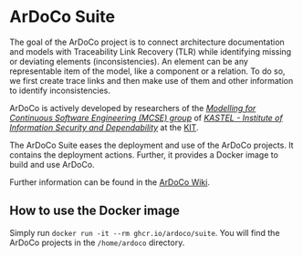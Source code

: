 # ArDoCo Suite
The goal of the ArDoCo project is to connect architecture documentation and models with Traceability Link Recovery (TLR) while identifying missing or deviating elements (inconsistencies).
An element can be any representable item of the model, like a component or a relation.
To do so, we first create trace links and then make use of them and other information to identify inconsistencies.

ArDoCo is actively developed by researchers of the _[Modelling for Continuous Software Engineering (MCSE) group](https://mcse.kastel.kit.edu)_ of _[KASTEL - Institute of Information Security and Dependability](https://kastel.kit.edu)_ at the [KIT](https://www.kit.edu).

The ArDoCo Suite eases the deployment and use of the ArDoCo projects.
It contains the deployment actions.
Further, it provides a Docker image to build and use ArDoCo.

Further information can be found in the [ArDoCo Wiki](https://github.com/ArDoCo/Core/wiki).

## How to use the Docker image
Simply run `docker run -it --rm ghcr.io/ardoco/suite`.
You will find the ArDoCo projects in the `/home/ardoco` directory.

